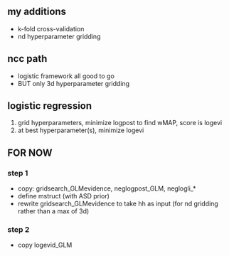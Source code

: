 
## my additions

* k-fold cross-validation
* nd hyperparameter gridding

## ncc path

* logistic framework all good to go
* BUT only 3d hyperparameter gridding

## logistic regression

1. grid hyperparameters, minimize logpost to find wMAP, score is logevi
2. at best hyperparameter(s), minimize logevi

## FOR NOW

### step 1

* copy: gridsearch_GLMevidence, neglogpost_GLM, neglogli_*
* define mstruct (with ASD prior)
* rewrite gridsearch_GLMevidence to take hh as input (for nd gridding rather than a max of 3d)

### step 2
* copy logevid_GLM
